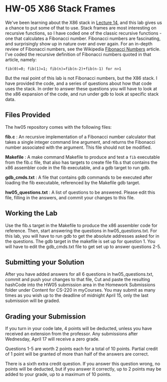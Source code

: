# HW-05 X86 Stack Frames

We've been learning about the X86 stack in [Lecture 14](http://www.cs.binghamton.edu/~tbartens/CS220_Spring_2019/lectures/L14_x86_Stack.pdf), and this lab gives us a chance to put some of that to use. Stack frames are most interesting on recursive functions, so I have coded one of the classic recursive functions - one that calculates a Fibonacci number. Fibonacci numbers are fascinating, and surprisingly show up in nature over and over again. For an in-depth review of Fibonacci numbers, see the Wikipedia [Fibonacci Numbers](https://en.wikipedia.org/wiki/Fibonacci_number) article. I've coded the recursive definition of Fibonacci numbers quoted in that article, namely:

  ```fib(0)=0; fib(1)=1; fib(n)=fib(n-2)+fib(n-1) for n>1```
  
But the real point of this lab is not Fibonacci numbers, but the X86 stack. I have provided the code, and a series of questions about how that code uses the stack. In order to answer these questions you will have to look at the x86 expansion of the code, and run under gdb to look at specific stack data.

## Files Provided

The hw05 repository comes with the following files:

**fib.c** : An recursive implementation of a Fibonacci number calculator that takes a single integer command line argument, and returns the Fibonacci number associated with the argument. This file should not be modified.

**Makefile** : A make command Makefile to produce and test a `fib` executable from the fib.c file, that also has targets to create file fib.s that contains the x86 assembler code in the fib executable, and a gdb target to run gdb.

**gdb_cmds.txt** : A file that contains gdb commands to be executed after loading the fib executable, referenced by the Makefile gdb target.

**hw05_questions.txt** : A list of questions to be answered. Please edit this file, filling in the answers, and commit your changes to this file.

## Working the Lab

Use the fib.s target in the Makefile to produce the x86 assembler code for reference. Then, start answering the questions in hw05_questions.txt. For this lab, you will have to run gdb to get the absolute addresses asked for in the questions. The gdb target in the makefile is set up for question 1. You will have to edit the gdb_cmds.txt file to get set up to answer questions 2-5.

## Submitting your Solution

After you have added answers for all 6 questions in hw05_questions.txt, commit and push your changes to that file, Cut and paste the resulting hashCode into the HW05 submission area in the Homework Submissions folder under Content for CS-220 in myCourses. You may submit as many times as you wish up to the deadline of midnight April 15, only the last submission will be graded.

## Grading your Submission

If you turn in your code late, 4 points will be deducted, unless you have received an extension from the professor. Any submissions after Wednesday, April 17 will receive a zero grade.

Questions 1-5 are worth 2 points each for a total of 10 points. Partial credit of 1 point will be granted of more than half of the answers are correct.

There is a sixth extra credit question. If you answer this question wrong, no points will be deducted, but if you answer it correctly, up to 2 points may be added to your grade, up to a maximum of 10 points.
